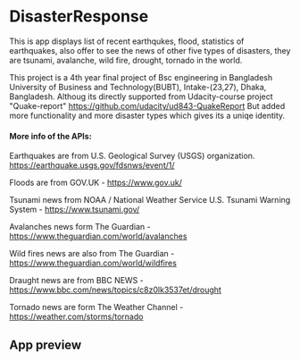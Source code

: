 DisasterResponse
====================================

This is app displays list of recent earthqukes, flood, statistics of earthquakes, also offer to see the news of other five types of disasters, they are tsunami, avalanche, wild fire, drought, tornado in the world.

This project is a 4th year final project of Bsc engineering in Bangladesh University of Business and Technology(BUBT), Intake-(23,27), Dhaka, Bangladesh.
Althoug its directly supported from Udacity-course project "Quake-report"
https://github.com/udacity/ud843-QuakeReport
But added more functionality and more disaster types which gives its a uniqe identity.

#### More info of the APIs:
Earthquakes are from U.S. Geological Survey (USGS) organization.
https://earthquake.usgs.gov/fdsnws/event/1/

Floods are from GOV.UK - https://www.gov.uk/

Tsunami news from NOAA / National Weather Service U.S. Tsunami Warning System - https://www.tsunami.gov/

Avalanches news form The Guardian - https://www.theguardian.com/world/avalanches

Wild fires news are also from The Guardian - https://www.theguardian.com/world/wildfires

Draught news are from BBC NEWS - https://www.bbc.com/news/topics/c8z0lk3537et/drought

Tornado news are form The Weather Channel - https://weather.com/storms/tornado

App preview
----------------------------
